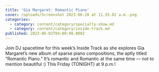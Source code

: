 ```yaml
---
title: 'Gia Margaret: Romantic Piano'
cover: /uploads/Screenshot 2023-06-28 at 11.55.02 a.m..png
categories:
  - category: content/category/specialty-show.md
  - category: content/category/inside-track.md
published: 2023-06-02T04:00:00.000Z
---
```


Join DJ spacetime for this week’s Inside Track as she explores Gia Margaret’s new album of sparse piano compositions, the aptly titled “Romantic Piano.” It’s romantic and Romantic at the same time — not to mention beautiful :) This Friday (TONIGHT) at 9 p.m.!

